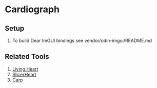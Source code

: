 # Cardiograph

## Setup

1. To build Dear ImGUI bindings see vendor/odin-imgui/README.md

## Related Tools

1. [Living Heart](https://www.3ds.com/products-services/simulia/solutions/life-sciences-healthcare/the-living-heart-project/)
2. [SlicerHeart](https://www.slicer.org/)
3. [Carp](https://git.opencarp.org/)
